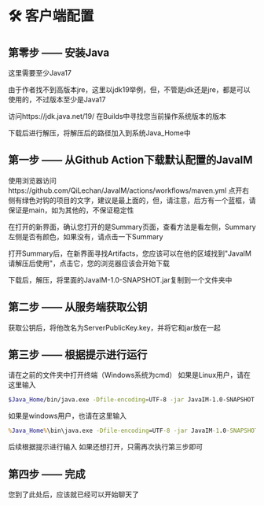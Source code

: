 # 🛠 客户端配置

## 第零步 —— 安装Java

这里需要至少Java17

由于作者找不到高版本jre，这里以jdk19举例，但，不管是jdk还是jre，都是可以使用的，不过版本至少是Java17

访问https://jdk.java.net/19/ 在Builds中寻找您当前操作系统版本的版本

下载后进行解压，将解压后的路径加入到系统Java\_Home中

## 第一步 —— 从Github Action下载默认配置的JavaIM

使用浏览器访问https://github.com/QiLechan/JavaIM/actions/workflows/maven.yml 点开右侧有绿色对钩的项目的文字，建议是最上面的，但，请注意，后方有一个蓝框，请保证是main，如为其他的，不保证稳定性

在打开的新界面，确认您打开的是Summary页面，查看方法是看左侧，Summary左侧是否有颜色，如果没有，请点击一下Summary

打开Summary后，在新界面寻找Artifacts，您应该可以在他的区域找到"JavaIM请解压后使用"，点击它，您的浏览器应该会开始下载

下载后，解压，将里面的JavaIM-1.0-SNAPSHOT.jar复制到一个文件夹中

## 第二步 —— 从服务端获取公钥

获取公钥后，将他改名为ServerPublicKey.key，并将它和jar放在一起

## 第三步 —— 根据提示进行运行

请在之前的文件夹中打开终端（Windows系统为cmd）
如果是Linux用户，请在这里输入
```bash
$Java_Home/bin/java.exe -Dfile-encoding=UTF-8 -jar JavaIM-1.0-SNAPSHOT.jar
```
如果是windows用户，也请在这里输入
```cmd
%Java_Home%\bin\java.exe -Dfile-encoding=UTF-8 -jar JavaIM-1.0-SNAPSHOT.jar
```
后续根据提示进行输入
如果还想打开，只需再次执行第三步即可

## 第四步 —— 完成

您到了此处后，应该就已经可以开始聊天了
